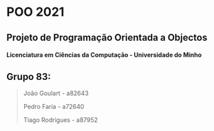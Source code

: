 # POO 2021

## Projeto de Programação Orientada a Objectos

#### Licenciatura em Ciências da Computação - Universidade do Minho

## Grupo 83:

>João Goulart - a82643
>
>Pedro Faria - a72640
>
>Tiago Rodrigues - a87952
